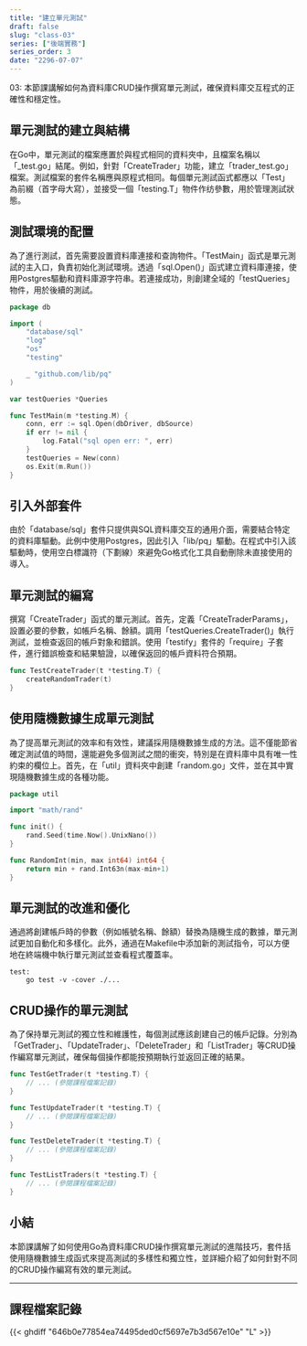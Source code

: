 ```yaml
---
title: "建立單元測試"
draft: false
slug: "class-03"
series: ["後端實務"]
series_order: 3
date: "2296-07-07"
---
```

03: 本節課講解如何為資料庫CRUD操作撰寫單元測試，確保資料庫交互程式的正確性和穩定性。

## 單元測試的建立與結構
在Go中，單元測試的檔案應置於與程式相同的資料夾中，且檔案名稱以「_test.go」結尾。例如，針對「CreateTrader」功能，建立「trader_test.go」檔案。測試檔案的套件名稱應與原程式相同。每個單元測試函式都應以「Test」為前綴（首字母大寫），並接受一個「testing.T」物件作纺參數，用於管理測試狀態。

## 測試環境的配置
為了進行測試，首先需要設置資料庫連接和查詢物件。「TestMain」函式是單元測試的主入口，負責初始化測試環境。透過「sql.Open()」函式建立資料庫連接，使用Postgres驅動和資料庫源字符串。若連接成功，則創建全域的「testQueries」物件，用於後續的測試。

```go
package db

import (
    "database/sql"
    "log"
    "os"
    "testing"

    _ "github.com/lib/pq"
)

var testQueries *Queries

func TestMain(m *testing.M) {
    conn, err := sql.Open(dbDriver, dbSource)
    if err != nil {
        log.Fatal("sql open err: ", err)
    }
    testQueries = New(conn)
    os.Exit(m.Run())
}
```

## 引入外部套件
由於「database/sql」套件只提供與SQL資料庫交互的通用介面，需要結合特定的資料庫驅動。此例中使用Postgres，因此引入「lib/pq」驅動。在程式中引入該驅動時，使用空白標識符（下劃線）來避免Go格式化工具自動刪除未直接使用的導入。

## 單元測試的編寫
撰寫「CreateTrader」函式的單元測試。首先，定義「CreateTraderParams」，設置必要的參數，如帳戶名稱、餘額。調用「testQueries.CreateTrader()」執行測試，並檢查返回的帳戶對象和錯誤。使用「testify」套件的「require」子套件，進行錯誤檢查和結果驗證，以確保返回的帳戶資料符合預期。

```go
func TestCreateTrader(t *testing.T) {
    createRandomTrader(t)
}
```

## 使用隨機數據生成單元測試
為了提高單元測試的效率和有效性，建議採用隨機數據生成的方法。這不僅能節省確定測試值的時間，還能避免多個測試之間的衝突，特別是在資料庫中具有唯一性約束的欄位上。首先，在「util」資料夾中創建「random.go」文件，並在其中實現隨機數據生成的各種功能。

```go
package util

import "math/rand"

func init() {
    rand.Seed(time.Now().UnixNano())
}

func RandomInt(min, max int64) int64 {
    return min + rand.Int63n(max-min+1)
}
```

## 單元測試的改進和優化
通過將創建帳戶時的參數（例如帳號名稱、餘額）替換為隨機生成的數據，單元測試更加自動化和多樣化。此外，通過在Makefile中添加新的測試指令，可以方便地在終端機中執行單元測試並查看程式覆蓋率。

```shell
test:
    go test -v -cover ./...
```

## CRUD操作的單元測試
為了保持單元測試的獨立性和維護性，每個測試應該創建自己的帳戶記錄。分別為「GetTrader」、「UpdateTrader」、「DeleteTrader」和「ListTrader」等CRUD操作編寫單元測試，確保每個操作都能按預期執行並返回正確的結果。

```go
func TestGetTrader(t *testing.T) {
    // ... (參閱課程檔案記錄)
}

func TestUpdateTrader(t *testing.T) {
    // ... (參閱課程檔案記錄)
}

func TestDeleteTrader(t *testing.T) {
    // ... (參閱課程檔案記錄)
}

func TestListTraders(t *testing.T) {
    // ... (參閱課程檔案記錄)
}
```

## 小結
本節課講解了如何使用Go為資料庫CRUD操作撰寫單元測試的進階技巧，套件括使用隨機數據生成函式來提高測試的多樣性和獨立性，並詳細介紹了如何針對不同的CRUD操作編寫有效的單元測試。

---
## 課程檔案記錄
{{< ghdiff "646b0e77854ea74495ded0cf5697e7b3d567e10e" "L" >}}
